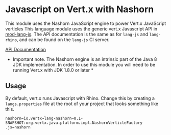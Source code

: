 # Javascript on Vert.x with Nashorn

This module uses the Nashorn JavaScript engine to power Vert.x JavaScript verticles
This language module uses the generic vert.x Javascript API in [mod-lang-js](https://github.com/vert-x/mod-lang-js).
The API documentation is the same as for `lang-js` and `lang-rhino`, and can be found
on the `lang-js` CI server.

[API Documentation](https://vertx.ci.cloudbees.com/view/Javascript/job/vert.x-mod-lang-js/lastSuccessfulBuild/artifact/target/docs/index.html)

* Important note. The Nashorn engine is an intrinsic part of the Java 8 JDK implementation. In order to use this module
you will need to be running Vert.x with JDK 1.8.0 or later *

## Usage

By default, vert.x runs Javascript with Rhino. Change this by creating a
`langs.properties` file at the root of your project that looks something like this.

    nashorn=io.vertx~lang-nashorn~0.1-SNAPSHOT:org.vertx.java.platform.impl.NashornVerticleFactory
    .js=nashorn

